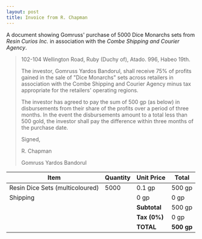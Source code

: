 ```yaml
---
layout: post
title: Invoice from R. Chapman
---
```


A document showing Gomruss' purchase of 5000 Dice Monarchs sets from *Resin Curios Inc.* in association with the *Combe Shipping and Courier Agency*.

> 102-104 Wellington Road, Ruby (Duchy of), Atado. 996, Habeo 19th.
>
> The investor, Gomruss Yardos Bandorul, shall receive 75% of profits gained in the sale of "Dice Monarchs" sets across retailers in association with the Combe Shipping and Courier Agency minus tax appropriate for the retailers' operating regions.
>
> The investor has agreed to pay the sum of 500 gp (as below) in disbursements from their share of the profits over a period of three months. In the event the disbursements amount to a total less than 500 gold, the investor shall pay the difference within three months of the purchase date.
>
> Signed,
>
> R. Chapman
>
> Gomruss Yardos Bandorul

| Item                            | Quantity | Unit Price   | Total      |
| ------------------------------- | -------- | ------------ | ---------- |
| Resin Dice Sets (multicoloured) | 5000     | 0.1 gp       | 500 gp     |
| Shipping                        |          | 0 gp         | 0 gp       |
|                                 |          | **Subtotal** | 500 gp     |
|                                 |          | **Tax (0%)** | 0 gp       |
|                                 |          | **TOTAL**    | **500 gp** |
